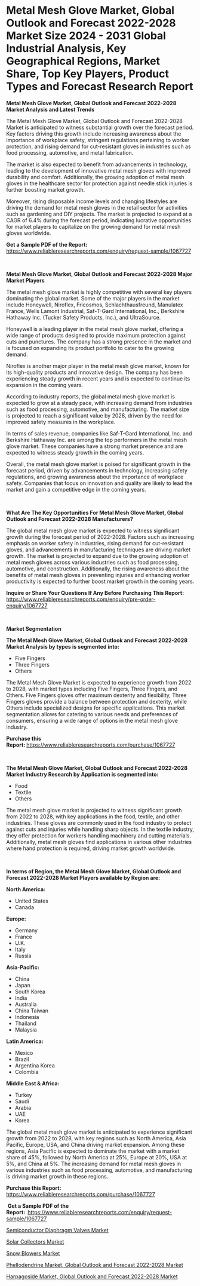 <p><h1>Metal Mesh Glove Market, Global Outlook and Forecast 2022-2028 Market Size 2024 - 2031 Global Industrial Analysis, Key Geographical Regions, Market Share, Top Key Players, Product Types and Forecast Research Report</h1></p><p><strong>Metal Mesh Glove Market, Global Outlook and Forecast 2022-2028 Market Analysis and Latest Trends</strong></p>
<p><p>The Metal Mesh Glove Market, Global Outlook and Forecast 2022-2028 Market is anticipated to witness substantial growth over the forecast period. Key factors driving this growth include increasing awareness about the importance of workplace safety, stringent regulations pertaining to worker protection, and rising demand for cut-resistant gloves in industries such as food processing, automotive, and metal fabrication.</p><p>The market is also expected to benefit from advancements in technology, leading to the development of innovative metal mesh gloves with improved durability and comfort. Additionally, the growing adoption of metal mesh gloves in the healthcare sector for protection against needle stick injuries is further boosting market growth.</p><p>Moreover, rising disposable income levels and changing lifestyles are driving the demand for metal mesh gloves in the retail sector for activities such as gardening and DIY projects. The market is projected to expand at a CAGR of 6.4% during the forecast period, indicating lucrative opportunities for market players to capitalize on the growing demand for metal mesh gloves worldwide.</p></p>
<p><strong>Get a Sample PDF of the Report:&nbsp;</strong> <a href="https://www.reliableresearchreports.com/enquiry/request-sample/1067727">https://www.reliableresearchreports.com/enquiry/request-sample/1067727</a></p>
<p>&nbsp;</p>
<p><strong>Metal Mesh Glove Market, Global Outlook and Forecast 2022-2028 Major Market Players</strong></p>
<p><p>The metal mesh glove market is highly competitive with several key players dominating the global market. Some of the major players in the market include Honeywell, Niroflex, Fricosmos, Schlachthausfreund, Manulatex France, Wells Lamont Industrial, Saf-T-Gard International, Inc., Berkshire Hathaway Inc. (Tucker Safety Products, Inc.), and UltraSource.</p><p>Honeywell is a leading player in the metal mesh glove market, offering a wide range of products designed to provide maximum protection against cuts and punctures. The company has a strong presence in the market and is focused on expanding its product portfolio to cater to the growing demand.</p><p>Niroflex is another major player in the metal mesh glove market, known for its high-quality products and innovative design. The company has been experiencing steady growth in recent years and is expected to continue its expansion in the coming years.</p><p>According to industry reports, the global metal mesh glove market is expected to grow at a steady pace, with increasing demand from industries such as food processing, automotive, and manufacturing. The market size is projected to reach a significant value by 2028, driven by the need for improved safety measures in the workplace.</p><p>In terms of sales revenue, companies like Saf-T-Gard International, Inc. and Berkshire Hathaway Inc. are among the top performers in the metal mesh glove market. These companies have a strong market presence and are expected to witness steady growth in the coming years.</p><p>Overall, the metal mesh glove market is poised for significant growth in the forecast period, driven by advancements in technology, increasing safety regulations, and growing awareness about the importance of workplace safety. Companies that focus on innovation and quality are likely to lead the market and gain a competitive edge in the coming years.</p></p>
<p>&nbsp;</p>
<p><strong>What Are The Key Opportunities For Metal Mesh Glove Market, Global Outlook and Forecast 2022-2028 Manufacturers?</strong></p>
<p><p>The global metal mesh glove market is expected to witness significant growth during the forecast period of 2022-2028. Factors such as increasing emphasis on worker safety in industries, rising demand for cut-resistant gloves, and advancements in manufacturing techniques are driving market growth. The market is projected to expand due to the growing adoption of metal mesh gloves across various industries such as food processing, automotive, and construction. Additionally, the rising awareness about the benefits of metal mesh gloves in preventing injuries and enhancing worker productivity is expected to further boost market growth in the coming years.</p></p>
<p><strong>Inquire or Share Your Questions If Any Before Purchasing This Report:</strong> <a href="https://www.reliableresearchreports.com/enquiry/pre-order-enquiry/1067727">https://www.reliableresearchreports.com/enquiry/pre-order-enquiry/1067727</a></p>
<p>&nbsp;</p>
<p><strong>Market Segmentation</strong></p>
<p><strong>The Metal Mesh Glove Market, Global Outlook and Forecast 2022-2028 Market Analysis by types is segmented into:</strong></p>
<p><ul><li>Five Fingers</li><li>Three Fingers</li><li>Others</li></ul></p>
<p><p>The Metal Mesh Glove Market is expected to experience growth from 2022 to 2028, with market types including Five Fingers, Three Fingers, and Others. Five Fingers gloves offer maximum dexterity and flexibility, Three Fingers gloves provide a balance between protection and dexterity, while Others include specialized designs for specific applications. This market segmentation allows for catering to various needs and preferences of consumers, ensuring a wide range of options in the metal mesh glove industry.</p></p>
<p><strong>Purchase this Report:&nbsp;</strong><a href="https://www.reliableresearchreports.com/purchase/1067727">https://www.reliableresearchreports.com/purchase/1067727</a></p>
<p>&nbsp;</p>
<p><strong>The Metal Mesh Glove Market, Global Outlook and Forecast 2022-2028 Market Industry Research by Application is segmented into:</strong></p>
<p><ul><li>Food</li><li>Textile</li><li>Others</li></ul></p>
<p><p>The metal mesh glove market is projected to witness significant growth from 2022 to 2028, with key applications in the food, textile, and other industries. These gloves are commonly used in the food industry to protect against cuts and injuries while handling sharp objects. In the textile industry, they offer protection for workers handling machinery and cutting materials. Additionally, metal mesh gloves find applications in various other industries where hand protection is required, driving market growth worldwide.</p></p>
<p>&nbsp;</p>
<p><strong>In terms of Region, the Metal Mesh Glove Market, Global Outlook and Forecast 2022-2028 Market Players available by Region are:</strong></p>
<p>
    <p> <strong> North America: </strong>
        <ul>
            <li>United States</li>
            <li>Canada</li>
        </ul>
        </p> 
    <p> <strong> Europe: </strong>
        <ul>
            <li>Germany</li>
            <li>France</li>
            <li>U.K.</li>
            <li>Italy</li>
            <li>Russia</li>
        </ul>
        </p> 
    <p> <strong> Asia-Pacific: </strong>
        <ul>
            <li>China</li>
            <li>Japan</li>
            <li>South Korea</li>
            <li>India</li>
            <li>Australia</li>
            <li>China Taiwan</li>
            <li>Indonesia</li>
            <li>Thailand</li>
            <li>Malaysia</li>
        </ul>
        </p> 
    <p> <strong> Latin America: </strong>
        <ul>
            <li>Mexico</li>
            <li>Brazil</li>
            <li>Argentina Korea</li>
            <li>Colombia</li>
        </ul>
        </p> 
    <p> <strong> Middle East & Africa: </strong>
        <ul>
            <li>Turkey</li>
            <li>Saudi</li>
            <li>Arabia</li>
            <li>UAE</li>
            <li>Korea</li>
        </ul>
    </p>
    </p>
<p><p>The global metal mesh glove market is anticipated to experience significant growth from 2022 to 2028, with key regions such as North America, Asia Pacific, Europe, USA, and China driving market expansion. Among these regions, Asia Pacific is expected to dominate the market with a market share of 45%, followed by North America at 25%, Europe at 20%, USA at 5%, and China at 5%. The increasing demand for metal mesh gloves in various industries such as food processing, automotive, and manufacturing is driving market growth in these regions.</p></p>
<p><strong>Purchase this Report: </strong><a href="https://www.reliableresearchreports.com/purchase/1067727">https://www.reliableresearchreports.com/purchase/1067727</a></p>
<p>&nbsp;<strong>Get a Sample PDF of the Report:&nbsp;&nbsp;</strong><a href="https://www.reliableresearchreports.com/enquiry/request-sample/1067727">https://www.reliableresearchreports.com/enquiry/request-sample/1067727</a></p>
<p><strong></strong></p>
<p><p><a href="https://issuu.com/reportprime-2/docs/semiconductor-diaphragm-valves-market-size-2030.pp">Semiconductor Diaphragm Valves Market</a></p><p><a href="https://medium.com/p/b9a14950f9f4/edit">Solar Collectors Market</a></p><p><a href="https://medium.com/p/bf84e086cec6/edit">Snow Blowers Market</a></p><p><a href="https://github.com/mauripalmi/Market-Research-Report-List-1/blob/main/phellodendrine-market-global-outlook-and-forecast-2022-2028-market.md">Phellodendrine Market, Global Outlook and Forecast 2022-2028 Market</a></p><p><a href="https://github.com/nicoletavirag/Market-Research-Report-List-1/blob/main/harpagoside-market-global-outlook-and-forecast-2022-2028-market.md">Harpagoside Market, Global Outlook and Forecast 2022-2028 Market</a></p></p>